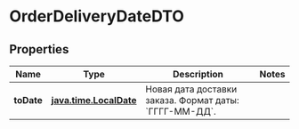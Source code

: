 
# OrderDeliveryDateDTO

## Properties
| Name | Type | Description | Notes |
| ------------ | ------------- | ------------- | ------------- |
| **toDate** | [**java.time.LocalDate**](java.time.LocalDate.md) | Новая дата доставки заказа.  Формат даты: &#x60;ГГГГ-ММ-ДД&#x60;.  |  |



